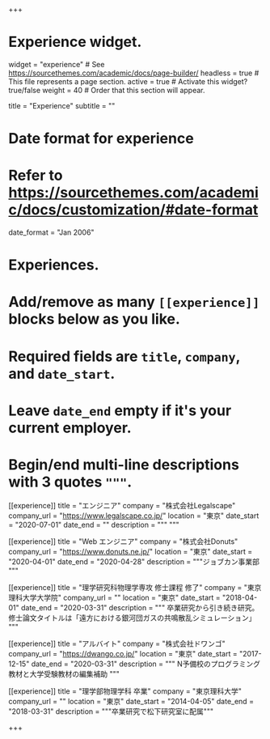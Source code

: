 +++
# Experience widget.
widget = "experience"  # See https://sourcethemes.com/academic/docs/page-builder/
headless = true  # This file represents a page section.
active = true  # Activate this widget? true/false
weight = 40  # Order that this section will appear.

title = "Experience"
subtitle = ""

# Date format for experience
#   Refer to https://sourcethemes.com/academic/docs/customization/#date-format
date_format = "Jan 2006"

# Experiences.
#   Add/remove as many `[[experience]]` blocks below as you like.
#   Required fields are `title`, `company`, and `date_start`.
#   Leave `date_end` empty if it's your current employer.
#   Begin/end multi-line descriptions with 3 quotes `"""`.

[[experience]]
  title = "エンジニア"
  company = "株式会社Legalscape"
  company_url = "https://www.legalscape.co.jp/"
  location = "東京"
  date_start = "2020-07-01"
  date_end = ""
  description = """
  """

[[experience]]
  title = "Web エンジニア"
  company = "株式会社Donuts"
  company_url = "https://www.donuts.ne.jp/"
  location = "東京"
  date_start = "2020-04-01"
  date_end = "2020-04-28"
  description = """ジョブカン事業部
  """

[[experience]]
  title = "理学研究科物理学専攻 修士課程 修了"
  company = "東京理科大学大学院"
  company_url = ""
  location = "東京"
  date_start = "2018-04-01"
  date_end = "2020-03-31"
  description = """
  卒業研究から引き続き研究。修士論文タイトルは「遠方における銀河団ガスの共鳴散乱シミュレーション」
  """

[[experience]]
  title = "アルバイト"
  company = "株式会社ドワンゴ"
  company_url = "https://dwango.co.jp/"
  location = "東京"
  date_start = "2017-12-15"
  date_end = "2020-03-31"
  description = """
  N予備校のプログラミング教材と大学受験教材の編集補助
  """

[[experience]]
  title = "理学部物理学科 卒業"
  company = "東京理科大学"
  company_url = ""
  location = "東京"
  date_start = "2014-04-05"
  date_end = "2018-03-31"
  description = """卒業研究で松下研究室に配属"""

+++
